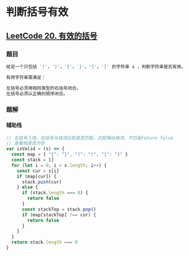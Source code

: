 # 判断括号有效

## [LeetCode 20. 有效的括号](https://leetcode-cn.com/problems/valid-parentheses/)

### 题目

```javascript
给定一个只包括 '('，')'，'{'，'}'，'['，']' 的字符串 s ，判断字符串是否有效。

有效字符串需满足：

左括号必须用相同类型的右括号闭合。
左括号必须以正确的顺序闭合。
```

### 题解

#### 辅助栈

```javascript
// 左括号入栈，右括号与栈顶比较是否匹配，匹配弹出栈顶，不匹配return false
// 查看栈是否为空
var isValid = (s) => {
  const map = { "{": "}", "(": ")", "[": "]" }
  const stack = []
  for (let i = 0; i < s.length; i++) {
    const cur = s[i]
    if (map[cur]) {
      stack.push(cur)
    } else {
      if (stack.length === 0) {
        return false
      }
      const stackTop = stack.pop()
      if (map[stackTop] !== cur) {
        return false
      }
    }
  }
  return stack.length === 0
}
```

